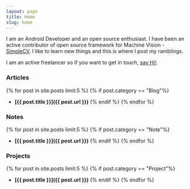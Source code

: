 ```yaml
---
layout: page
title: Home
slug: home
---
```

I am an Android Developer and an open source enthusiast. I have been an active contributor of open source framework for Machine Vision - [SimpleCV](http://simplecv.org/). I like to learn new things and this is where I post my ramblings.

I am an active freelancer so if you want to get in touch, <a href="mailto:jayrambhia777@gmail.com">say Hi!</a>.

<!--
Events
{% for post in site.posts limit:5 %}
{% if post.category == "Event"%}
- **[{{ post.title }}]({{ post.url }})**
{% endif %}
{% endfor %}
-->

### Articles
{% for post in site.posts limit:5 %}
{% if post.category == "Blog"%}
- **[{{ post.title }}]({{ post.url }})**
{% endif %}
{% endfor %}


### Notes
{% for post in site.posts limit:5 %}
{% if post.category == "Note"%}
- **[{{ post.title }}]({{ post.url }})**
{% endif %}
{% endfor %}

### Projects
{% for post in site.posts limit:5 %}
{% if post.category == "Project"%}
- **[{{ post.title }}]({{ post.url }})**
{% endif %}
{% endfor %}
<!-- - **[Lenx](http://lenxapp.com/)**
- **[Waeo](http://getwaeo.com/)** -->
